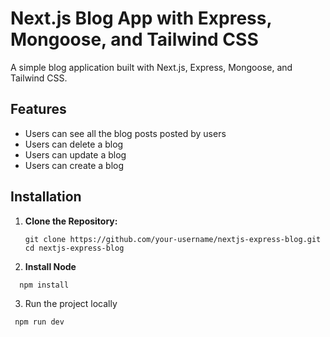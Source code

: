 # Next.js Blog App with Express, Mongoose, and Tailwind CSS

A simple blog application built with Next.js, Express, Mongoose, and Tailwind CSS.

## Features

- Users can see all the blog posts posted by users
- Users can delete a blog
- Users can update a blog
- Users can create a blog


## Installation

1. **Clone the Repository:**
   ```
   git clone https://github.com/your-username/nextjs-express-blog.git
   cd nextjs-express-blog
   ```
    
2. **Install Node**

```
  npm install
```

3. Run the project locally

```
 npm run dev
```
